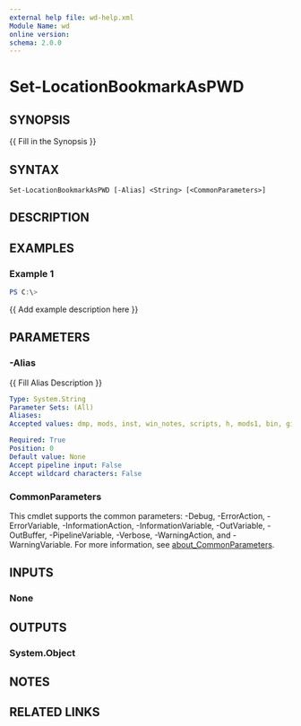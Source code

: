 ```yaml
---
external help file: wd-help.xml
Module Name: wd
online version:
schema: 2.0.0
---
```


# Set-LocationBookmarkAsPWD

## SYNOPSIS
{{ Fill in the Synopsis }}

## SYNTAX

```
Set-LocationBookmarkAsPWD [-Alias] <String> [<CommonParameters>]
```

## DESCRIPTION


## EXAMPLES

### Example 1
```powershell
PS C:\> 
```

{{ Add example description here }}

## PARAMETERS

### -Alias
{{ Fill Alias Description }}

```yaml
Type: System.String
Parameter Sets: (All)
Aliases:
Accepted values: dmp, mods, inst, win_notes, scripts, h, mods1, bin, git

Required: True
Position: 0
Default value: None
Accept pipeline input: False
Accept wildcard characters: False
```

### CommonParameters
This cmdlet supports the common parameters: -Debug, -ErrorAction, -ErrorVariable, -InformationAction, -InformationVariable, -OutVariable, -OutBuffer, -PipelineVariable, -Verbose, -WarningAction, and -WarningVariable. For more information, see [about_CommonParameters](http://go.microsoft.com/fwlink/?LinkID=113216).

## INPUTS

### None

## OUTPUTS

### System.Object
## NOTES

## RELATED LINKS
